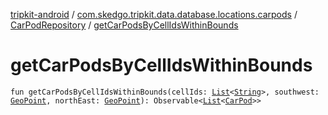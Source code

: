 [tripkit-android](../../index.md) / [com.skedgo.tripkit.data.database.locations.carpods](../index.md) / [CarPodRepository](index.md) / [getCarPodsByCellIdsWithinBounds](./get-car-pods-by-cell-ids-within-bounds.md)

# getCarPodsByCellIdsWithinBounds

`fun getCarPodsByCellIdsWithinBounds(cellIds: `[`List`](https://kotlinlang.org/api/latest/jvm/stdlib/kotlin.collections/-list/index.html)`<`[`String`](https://kotlinlang.org/api/latest/jvm/stdlib/kotlin/-string/index.html)`>, southwest: `[`GeoPoint`](../../skedgo.tripkit.location/-geo-point/index.md)`, northEast: `[`GeoPoint`](../../skedgo.tripkit.location/-geo-point/index.md)`): Observable<`[`List`](https://kotlinlang.org/api/latest/jvm/stdlib/kotlin.collections/-list/index.html)`<`[`CarPod`](../../skedgo.tripkit.locations/-car-pod/index.md)`>>`